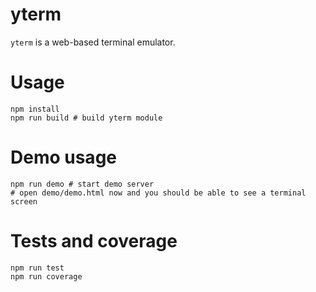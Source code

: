 # yterm

`yterm` is a web-based terminal emulator.  

# Usage

```
npm install
npm run build # build yterm module
```

# Demo usage

```
npm run demo # start demo server
# open demo/demo.html now and you should be able to see a terminal screen
```

# Tests and coverage

```
npm run test
npm run coverage
```
